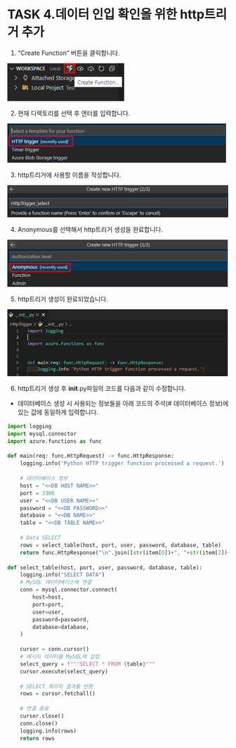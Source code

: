 # TASK 4.데이터 인입 확인을 위한 http트리거 추가
1.	“Create Function” 버튼을 클릭합니다.
 
![img](./img/task4/1.png)

2.	현재 디렉토리를 선택 후 엔터를 입력합니다.

![img](./img/task4/2.png)

3.	http트리거에 사용할 이름을 작성합니다.

![img](./img/task4/3.png)

4.	Anonymous를 선택해서 http트리거 생성을 완료합니다.

![img](./img/task4/4.png)

5.	http트리거 생성이 완료되었습니다.

![img](./img/task4/5.png)

6.	http트리거 생성 후 __init__.py파일의 코드를 다음과 같이 수정합니다.
- 데이터베이스 생성 시 사용되는 정보들을 아래 코드의 주석(# 데이터베이스 정보)에 있는 값에 동일하게 입력합니다.
```python
import logging
import mysql.connector
import azure.functions as func

def main(req: func.HttpRequest) -> func.HttpResponse:
    logging.info('Python HTTP trigger function processed a request.')

    # 데이터베이스 정보
    host = "<<DB HOST NAME>>"
    port = 3306
    user = "<<DB USER NAME>>"
    password = "<<DB PASSWORD>>"
    database = "<<DB NAME>>"
    table = "<<DB TABLE NAME>>"

    # Data SELECT
    rows = select_table(host, port, user, password, database, table)
    return func.HttpResponse("\n".join([str(item[0])+", "+str(item[2])+"\n" for item in rows]),status_code=200)

def select_table(host, port, user, password, database, table):
    logging.info("SELECT DATA")
    # MySQL 데이터베이스에 연결
    conn = mysql.connector.connect(
        host=host,
        port=port,
        user=user,
        password=password,
        database=database,
    )

    cursor = conn.cursor()
    # 메시지 데이터를 MySQL에 삽입
    select_query = f"""SELECT * FROM {table}"""
    cursor.execute(select_query)
    
    # SELECT 쿼리의 결과를 반환
    rows = cursor.fetchall()
    
    # 연결 종료
    cursor.close()
    conn.close()
    logging.info(rows)
    return rows
```